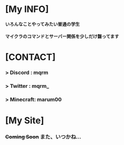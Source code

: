 # [My INFO]
#### いろんなことやってみたい普通の学生  
#### マイクラのコマンドとサーバー関係を少しだけ齧ってます  

# [CONTACT]
### > Discord : mqrm   
### > Twitter : mqrm_  
### > Minecraft: marum00  

# [My Site]
### ~~Coming Soon~~  また、いつかね...

